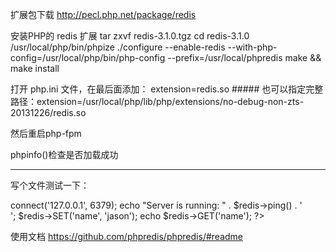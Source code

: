 扩展包下载
http://pecl.php.net/package/redis


安装PHP的 redis 扩展
tar zxvf redis-3.1.0.tgz
cd redis-3.1.0
/usr/local/php/bin/phpize
./configure --enable-redis --with-php-config=/usr/local/php/bin/php-config --prefix=/usr/local/phpredis
make && make install


打开 php.ini 文件，在最后面添加：
extension=redis.so				##### 也可以指定完整路径：extension=/usr/local/php/lib/php/extensions/no-debug-non-zts-20131226/redis.so  


然后重启php-fpm

phpinfo()检查是否加载成功


-------------------------------------------------------------------------------------------------------------------------------------------------
写个文件测试一下：
<?php
$redis = new Redis();
$redis->connect('127.0.0.1', 6379);

echo "Server is running: " . $redis->ping() . '<br>';

$redis->SET('name', 'jason');

echo $redis->GET('name');
?>

使用文档
https://github.com/phpredis/phpredis/#readme
